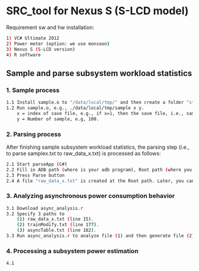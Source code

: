 # SRC_tool for Nexus S (S-LCD model)

Requirement sw and hw installation:
```bash
1) VC# Ultimate 2012
2) Power meter (option: we use monsoon)
3) Nexus S (S-LCD version)
4) R software
```
## Sample and parse subsystem workload statistics

### 1. Sample process

```bash
1.1 Install sample.o to "/data/local/tmp/" and then create a folder "stat" within "/data/local/tmp/" in Nexus S.
1.2 Run sample.o, e.g., ./data/local/tmp/sample x y. 
    x = index of save file, e.g., if x=1, then the save file, i.e., sample1.txt, will be saved in /stat/ directory. 
    y = Number of sample, e.g, 100.
```

### 2. Parsing process

After finishing sample subsystem workload statistics, the parsing step (i.e., to parse samplex.txt to raw_data_x.txt) is processed as follows:

```bash
2.1 Start parseApp (C#)
2.2 Fill in ADB path (where is your adb program), Root path (where you want to save), and Sample file index which is match to the sampleX.txt.
2.3 Press Parse button
2.4 A file "raw_data_x.txt" is created at the Root path. Later, you can integrate this data to your power trace data.
```

### 3. Analyzing asynchronous power consumption behavior

```bash
3.1 Download async_analysis.r
3.2 Specify 3 paths to 
    (1) raw_data_x.txt (line 15). 
    (2) trainModify.txt (line 177).
    (3) asyncTable.txt (line 182).
3.3 Run async_analysis.r to analyze file (1) and then generate file (2) and (3).
```

### 4. Processing a subsystem power estimation

```bash
4.1
```
